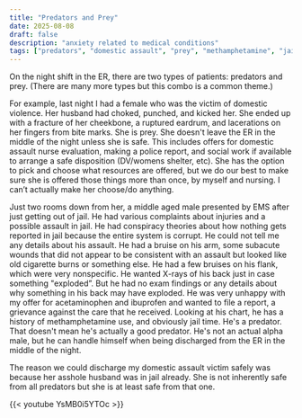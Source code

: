 ```yaml
---
title: "Predators and Prey"
date: 2025-08-08
draft: false
description: "anxiety related to medical conditions"
tags: ["predators", "domestic assault", "prey", "methamphetamine", "jail"]
---
```


On the night shift in the ER, there are two types of patients: predators and prey. (There are many more types but this combo is a common theme.)

For example, last night I had a female who was the victim of domestic violence. Her husband had choked, punched, and kicked her. She ended up with a fracture of her cheekbone, a ruptured eardrum, and lacerations on her fingers from bite marks. She is prey. She doesn't leave the ER in the middle of the night unless she is safe. This includes offers for domestic assault nurse evaluation, making a police report, and social work if available to arrange a safe disposition (DV/womens shelter, etc). She has the option to pick and choose what resources are offered, but we do our best to make sure she is offered those things more than once, by myself and nursing. I can’t actually make her choose/do anything. 

Just two rooms down from her, a middle aged male presented by EMS after just getting out of jail. He had various complaints about injuries and a possible assault in jail. He had conspiracy theories about how nothing gets reported in jail because the entire system is corrupt. He could not tell me any details about his assault. He had a bruise on his arm, some subacute wounds that did not appear to be consistent with an assault but looked like old cigarette burns or something else. He had a few bruises on his flank, which were very nonspecific. He wanted X-rays of his back just in case something "exploded”. But he had no exam findings or any details about why something in his back may have exploded. He was very unhappy with my offer for acetaminophen and ibuprofen and wanted to file a report, a grievance against the care that he received. Looking at his chart, he has a history of methamphetamine use, and obviously jail time. He's a predator. That doesn't mean he's actually a good predator. He's not an actual alpha male, but he can handle himself when being discharged from the ER in the middle of the night. 

The reason we could discharge my domestic assault victim safely was because her asshole husband was in jail already. She is not inherently safe from all predators but she is at least safe from that one. 

{{< youtube YsMB0i5YTOc >}}

